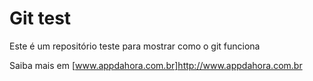 # Git test

Este é um repositório teste para mostrar como o git funciona

Saiba mais em [www.appdahora.com.br]http://www.appdahora.com.br
